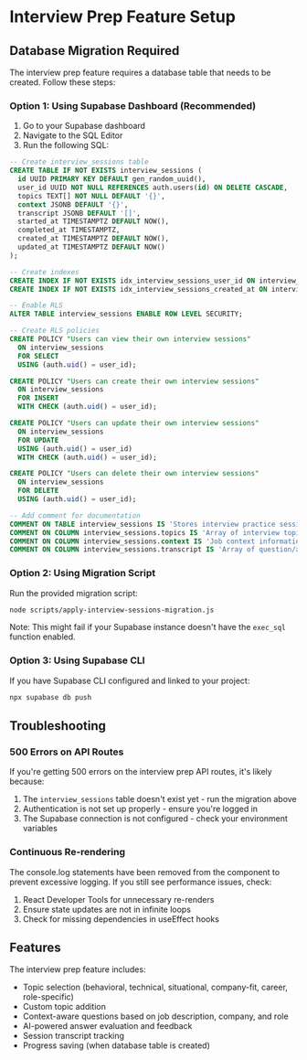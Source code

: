 # Interview Prep Feature Setup

## Database Migration Required

The interview prep feature requires a database table that needs to be created. Follow these steps:

### Option 1: Using Supabase Dashboard (Recommended)

1. Go to your Supabase dashboard
2. Navigate to the SQL Editor
3. Run the following SQL:

```sql
-- Create interview_sessions table
CREATE TABLE IF NOT EXISTS interview_sessions (
  id UUID PRIMARY KEY DEFAULT gen_random_uuid(),
  user_id UUID NOT NULL REFERENCES auth.users(id) ON DELETE CASCADE,
  topics TEXT[] NOT NULL DEFAULT '{}',
  context JSONB DEFAULT '{}',
  transcript JSONB DEFAULT '[]',
  started_at TIMESTAMPTZ DEFAULT NOW(),
  completed_at TIMESTAMPTZ,
  created_at TIMESTAMPTZ DEFAULT NOW(),
  updated_at TIMESTAMPTZ DEFAULT NOW()
);

-- Create indexes
CREATE INDEX IF NOT EXISTS idx_interview_sessions_user_id ON interview_sessions(user_id);
CREATE INDEX IF NOT EXISTS idx_interview_sessions_created_at ON interview_sessions(created_at DESC);

-- Enable RLS
ALTER TABLE interview_sessions ENABLE ROW LEVEL SECURITY;

-- Create RLS policies
CREATE POLICY "Users can view their own interview sessions"
  ON interview_sessions
  FOR SELECT
  USING (auth.uid() = user_id);

CREATE POLICY "Users can create their own interview sessions"
  ON interview_sessions
  FOR INSERT
  WITH CHECK (auth.uid() = user_id);

CREATE POLICY "Users can update their own interview sessions"
  ON interview_sessions
  FOR UPDATE
  USING (auth.uid() = user_id)
  WITH CHECK (auth.uid() = user_id);

CREATE POLICY "Users can delete their own interview sessions"
  ON interview_sessions
  FOR DELETE
  USING (auth.uid() = user_id);

-- Add comment for documentation
COMMENT ON TABLE interview_sessions IS 'Stores interview practice session data including questions, answers, and feedback';
COMMENT ON COLUMN interview_sessions.topics IS 'Array of interview topics covered in the session';
COMMENT ON COLUMN interview_sessions.context IS 'Job context information (company, role, job description)';
COMMENT ON COLUMN interview_sessions.transcript IS 'Array of question/answer/feedback objects from the session';
```

### Option 2: Using Migration Script

Run the provided migration script:

```bash
node scripts/apply-interview-sessions-migration.js
```

Note: This might fail if your Supabase instance doesn't have the `exec_sql` function enabled.

### Option 3: Using Supabase CLI

If you have Supabase CLI configured and linked to your project:

```bash
npx supabase db push
```

## Troubleshooting

### 500 Errors on API Routes

If you're getting 500 errors on the interview prep API routes, it's likely because:

1. The `interview_sessions` table doesn't exist yet - run the migration above
2. Authentication is not set up properly - ensure you're logged in
3. The Supabase connection is not configured - check your environment variables

### Continuous Re-rendering

The console.log statements have been removed from the component to prevent excessive logging. If you still see performance issues, check:

1. React Developer Tools for unnecessary re-renders
2. Ensure state updates are not in infinite loops
3. Check for missing dependencies in useEffect hooks

## Features

The interview prep feature includes:

- Topic selection (behavioral, technical, situational, company-fit, career, role-specific)
- Custom topic addition
- Context-aware questions based on job description, company, and role
- AI-powered answer evaluation and feedback
- Session transcript tracking
- Progress saving (when database table is created)